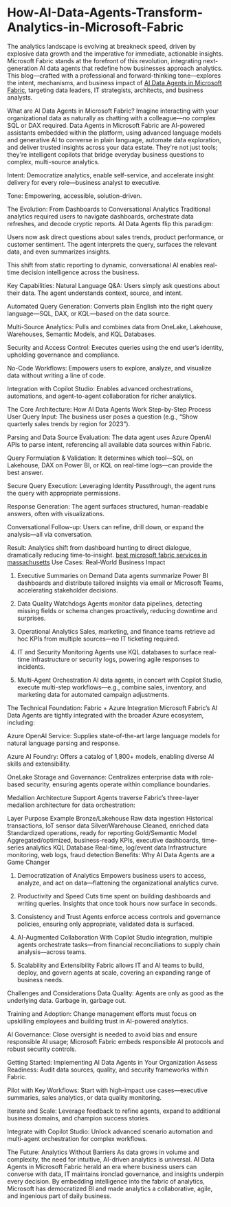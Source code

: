 # How-AI-Data-Agents-Transform-Analytics-in-Microsoft-Fabric

The analytics landscape is evolving at breakneck speed, driven by explosive data growth and the imperative for immediate, actionable insights. Microsoft Fabric stands at the forefront of this revolution, integrating next-generation AI data agents that redefine how businesses approach analytics. This blog—crafted with a professional and forward-thinking tone—explores the intent, mechanisms, and business impact of [AI Data Agents in Microsoft Fabric](https://www.royalcyber.com/blogs/data-services/ai-data-agents-microsoft-fabric/), targeting data leaders, IT strategists, architects, and business analysts. 

What are AI Data Agents in Microsoft Fabric?
Imagine interacting with your organizational data as naturally as chatting with a colleague—no complex SQL or DAX required. Data Agents in Microsoft Fabric are AI-powered assistants embedded within the platform, using advanced language models and generative AI to converse in plain language, automate data exploration, and deliver trusted insights across your data estate. They're not just tools; they're intelligent copilots that bridge everyday business questions to complex, multi-source analytics.

Intent: Democratize analytics, enable self-service, and accelerate insight delivery for every role—business analyst to executive.

Tone: Empowering, accessible, solution-driven.

The Evolution: From Dashboards to Conversational Analytics
Traditional analytics required users to navigate dashboards, orchestrate data refreshes, and decode cryptic reports. AI Data Agents flip this paradigm:

Users now ask direct questions about sales trends, product performance, or customer sentiment. The agent interprets the query, surfaces the relevant data, and even summarizes insights.

This shift from static reporting to dynamic, conversational AI enables real-time decision intelligence across the business.

Key Capabilities:
Natural Language Q&A: Users simply ask questions about their data. The agent understands context, source, and intent.

Automated Query Generation: Converts plain English into the right query language—SQL, DAX, or KQL—based on the data source.

Multi-Source Analytics: Pulls and combines data from OneLake, Lakehouse, Warehouses, Semantic Models, and KQL Databases.

Security and Access Control: Executes queries using the end user’s identity, upholding governance and compliance.

No-Code Workflows: Empowers users to explore, analyze, and visualize data without writing a line of code.

Integration with Copilot Studio: Enables advanced orchestrations, automations, and agent-to-agent collaboration for richer analytics.

The Core Architecture: How AI Data Agents Work
Step-by-Step Process
User Query Input: The business user poses a question (e.g., “Show quarterly sales trends by region for 2023”).

Parsing and Data Source Evaluation: The data agent uses Azure OpenAI APIs to parse intent, referencing all available data sources within Fabric.

Query Formulation & Validation: It determines which tool—SQL on Lakehouse, DAX on Power BI, or KQL on real-time logs—can provide the best answer.

Secure Query Execution: Leveraging Identity Passthrough, the agent runs the query with appropriate permissions.

Response Generation: The agent surfaces structured, human-readable answers, often with visualizations.

Conversational Follow-up: Users can refine, drill down, or expand the analysis—all via conversation.

Result: Analytics shift from dashboard hunting to direct dialogue, dramatically reducing time-to-insight.
[best microsoft fabric services in massachusetts](https://www.royalcyber.com/technologies/microsoft-fabric-solutions-by-royal-cyber/?refer=sakina&utm_source=offpage&utm_medium=Post&utm_campaign=microsoft)
Use Cases: Real-World Business Impact
1. Executive Summaries on Demand
Data agents summarize Power BI dashboards and distribute tailored insights via email or Microsoft Teams, accelerating stakeholder decisions.

2. Data Quality Watchdogs
Agents monitor data pipelines, detecting missing fields or schema changes proactively, reducing downtime and surprises.

3. Operational Analytics
Sales, marketing, and finance teams retrieve ad hoc KPIs from multiple sources—no IT ticketing required.

4. IT and Security Monitoring
Agents use KQL databases to surface real-time infrastructure or security logs, powering agile responses to incidents.

5. Multi-Agent Orchestration
AI data agents, in concert with Copilot Studio, execute multi-step workflows—e.g., combine sales, inventory, and marketing data for automated campaign adjustments.

The Technical Foundation: Fabric + Azure Integration
Microsoft Fabric’s AI Data Agents are tightly integrated with the broader Azure ecosystem, including:

Azure OpenAI Service: Supplies state-of-the-art large language models for natural language parsing and response.

Azure AI Foundry: Offers a catalog of 1,800+ models, enabling diverse AI skills and extensibility.

OneLake Storage and Governance: Centralizes enterprise data with role-based security, ensuring agents operate within compliance boundaries.

Medallion Architecture Support
Agents traverse Fabric’s three-layer medallion architecture for data orchestration:

Layer	Purpose	Example
Bronze/Lakehouse	Raw data ingestion	Historical transactions, IoT sensor data
Silver/Warehouse	Cleaned, enriched data	Standardized operations, ready for reporting
Gold/Semantic Model	Aggregated/optimized, business-ready	KPIs, executive dashboards, time-series analytics
KQL Database	Real-time, log/event data	Infrastructure monitoring, web logs, fraud detection
Benefits: Why AI Data Agents are a Game Changer
1. Democratization of Analytics
Empowers business users to access, analyze, and act on data—flattening the organizational analytics curve.

2. Productivity and Speed
Cuts time spent on building dashboards and writing queries. Insights that once took hours now surface in seconds.

3. Consistency and Trust
Agents enforce access controls and governance policies, ensuring only appropriate, validated data is surfaced.

4. AI-Augmented Collaboration
With Copilot Studio integration, multiple agents orchestrate tasks—from financial reconciliations to supply chain analysis—across teams.

5. Scalability and Extensibility
Fabric allows IT and AI teams to build, deploy, and govern agents at scale, covering an expanding range of business needs.

Challenges and Considerations
Data Quality: Agents are only as good as the underlying data. Garbage in, garbage out.

Training and Adoption: Change management efforts must focus on upskilling employees and building trust in AI-powered analytics.

AI Governance: Close oversight is needed to avoid bias and ensure responsible AI usage; Microsoft Fabric embeds responsible AI protocols and robust security controls.

Getting Started: Implementing AI Data Agents in Your Organization
Assess Readiness: Audit data sources, quality, and security frameworks within Fabric.

Pilot with Key Workflows: Start with high-impact use cases—executive summaries, sales analytics, or data quality monitoring.

Iterate and Scale: Leverage feedback to refine agents, expand to additional business domains, and champion success stories.

Integrate with Copilot Studio: Unlock advanced scenario automation and multi-agent orchestration for complex workflows.

The Future: Analytics Without Barriers
As data grows in volume and complexity, the need for intuitive, AI-driven analytics is universal. AI Data Agents in Microsoft Fabric herald an era where business users can converse with data, IT maintains ironclad governance, and insights underpin every decision. By embedding intelligence into the fabric of analytics, Microsoft has democratized BI and made analytics a collaborative, agile, and ingenious part of daily business.

